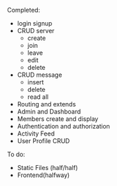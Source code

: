 Completed:
- login signup
- CRUD server
    - create
    - join
    - leave
    - edit
    - delete
- CRUD message
    - insert
    - delete
    - read all
- Routing and extends
- Admin and Dashboard
- Members create and display
- Authentication and authorization
- Activity Feed
- User Profile CRUD

To do:
- Static Files (half/half)
- Frontend(halfway)
